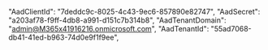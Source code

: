 "AadClientId": "7deddc9c-8025-4c43-9ec6-857890e82747",
  "AadSecret": "a203af78-f9ff-4db8-a991-d151c7b314b8",
  "AadTenantDomain": "admin@M365x41916216.onmicrosoft.com",
  "AadTenantId": "55ad7068-db41-41ed-b963-74d0e9f1f9ee",
